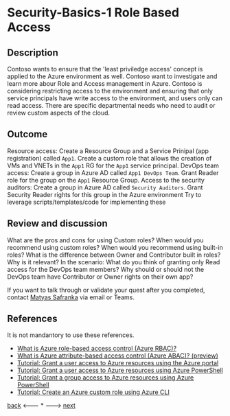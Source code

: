 # Security-Basics-1 Role Based Access

## Description

Contoso wants to ensure that the 'least priviledge access' concept is applied to the Azure environment as well. Contoso want to investigate and learn more abour Role and Access management in Azure. Contoso is considering restricting access to the environment and ensuring that only service principals have write access to the environment, and users only can read access. 
There are specific departmental needs who need to audit or review custom aspects of the cloud.


## Outcome

Resource access: Create a Resource Group and a Service Prinipal (app registration) called `App1`. Create a custom role that allows the creation of VMs and VNETs in the `App1` RG for the `App1` service principal. 
DevOps team access: Create a group in Azure AD called `App1 DevOps Team`. Grant Reader role for the group on the `App1` Resource Group.
Access to the security auditors: Create a group in Azure AD called `Security Auditors`. Grant Security Reader rights for this group in the Azure environment
Try to leverage scripts/templates/code for implementing these

## Review and discussion
What are the pros and cons for using Custom roles?
When would you recommend using custom roles? When would you recommend using built-in roles?
What is the difference between Owner and Contributor built in roles? Why is it relevant?
In the scenario: What do you think of granting only Read access for the DevOps team members? Why should or should not the DevOps team have Contributor or Owner rights on their own app?

If you want to talk through or validate your quest after you completed, contact [Matyas Safranka](mailto:matyas@microsoft.com) via email or Teams.

## References

It is not mandantory to use these references.

- [What is Azure role-based access control (Azure RBAC)?](https://docs.microsoft.com/en-us/azure/role-based-access-control/overview)
- [What is Azure attribute-based access control (Azure ABAC)? (preview)](https://docs.microsoft.com/en-us/azure/role-based-access-control/conditions-overview)
- [Tutorial: Grant a user access to Azure resources using the Azure portal](https://docs.microsoft.com/en-us/azure/role-based-access-control/quickstart-assign-role-user-portal)
- [Tutorial: Grant a user access to Azure resources using Azure PowerShell](https://docs.microsoft.com/en-us/azure/role-based-access-control/tutorial-role-assignments-user-powershell)
- [Tutorial: Grant a group access to Azure resources using Azure PowerShell](https://docs.microsoft.com/en-us/azure/role-based-access-control/tutorial-role-assignments-group-powershell)
- [Tutorial: Create an Azure custom role using Azure CLI](https://docs.microsoft.com/en-us/azure/role-based-access-control/tutorial-custom-role-cli)


[back](../Security.md) <--- * ---> [next](./security-basics-2.md)